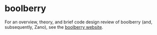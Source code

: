 # boolberry

For an overview, theory, and brief code design review of boolberry (and, subsequently, Zano), see the [boolberry website](https://boolberry.com).

